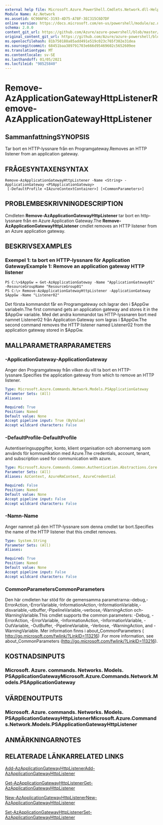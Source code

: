 ```yaml
---
external help file: Microsoft.Azure.PowerShell.Cmdlets.Network.dll-Help.xml
Module Name: Az.Network
ms.assetid: 6C90AF6C-3193-4D75-A78F-3EC315C6D7DF
online version: https://docs.microsoft.com/en-us/powershell/module/az.network/remove-azapplicationgatewayhttplistener
schema: 2.0.0
content_git_url: https://github.com/Azure/azure-powershell/blob/master/src/Network/Network/help/Remove-AzApplicationGatewayHttpListener.md
original_content_git_url: https://github.com/Azure/azure-powershell/blob/master/src/Network/Network/help/Remove-AzApplicationGatewayHttpListener.md
ms.openlocfilehash: 81b750188a85add491e519c023c765f302e31dea
ms.sourcegitcommit: 68451baa389791703e666d95469602c5652609ee
ms.translationtype: MT
ms.contentlocale: sv-SE
ms.lasthandoff: 01/05/2021
ms.locfileid: "98525840"
---
```

# <span data-ttu-id="1d267-101">Remove-AzApplicationGatewayHttpListener</span><span class="sxs-lookup"><span data-stu-id="1d267-101">Remove-AzApplicationGatewayHttpListener</span></span>

## <span data-ttu-id="1d267-102">Sammanfattning</span><span class="sxs-lookup"><span data-stu-id="1d267-102">SYNOPSIS</span></span>
<span data-ttu-id="1d267-103">Tar bort en HTTP-lyssnare från en Programgateway.</span><span class="sxs-lookup"><span data-stu-id="1d267-103">Removes an HTTP listener from an application gateway.</span></span>

## <span data-ttu-id="1d267-104">FRÅGESYNTAXEN</span><span class="sxs-lookup"><span data-stu-id="1d267-104">SYNTAX</span></span>

```
Remove-AzApplicationGatewayHttpListener -Name <String> -ApplicationGateway <PSApplicationGateway>
 [-DefaultProfile <IAzureContextContainer>] [<CommonParameters>]
```

## <span data-ttu-id="1d267-105">PROBLEMBESKRIVNING</span><span class="sxs-lookup"><span data-stu-id="1d267-105">DESCRIPTION</span></span>
<span data-ttu-id="1d267-106">Cmdleten **Remove-AzApplicationGatewayHttpListener** tar bort en http-lyssnare från en Azure Application Gateway.</span><span class="sxs-lookup"><span data-stu-id="1d267-106">The **Remove-AzApplicationGatewayHttpListener** cmdlet removes an HTTP listener from an Azure application gateway.</span></span>

## <span data-ttu-id="1d267-107">BESKRIVS</span><span class="sxs-lookup"><span data-stu-id="1d267-107">EXAMPLES</span></span>

### <span data-ttu-id="1d267-108">Exempel 1: ta bort en HTTP-lyssnare för Application Gateway</span><span class="sxs-lookup"><span data-stu-id="1d267-108">Example 1: Remove an application gateway HTTP listener</span></span>
```
PS C:\>$AppGw = Get-AzApplicationGateway -Name "ApplicationGateway01" -ResourceGroupName "ResourceGroup01"
PS C:\> Remove-AzApplicationGatewayHttpListener -ApplicationGateway $AppGw -Name "Listener02"
```

<span data-ttu-id="1d267-109">Det första kommandot får en Programgateway och lagrar den i $AppGw variabeln.</span><span class="sxs-lookup"><span data-stu-id="1d267-109">The first command gets an application gateway and stores it in the $AppGw variable.</span></span>
<span data-ttu-id="1d267-110">Med det andra kommandot tas HTTP-lyssnaren bort med namnet Listener02 från Application Gateway som lagras i $AppGw.</span><span class="sxs-lookup"><span data-stu-id="1d267-110">The second command removes the HTTP listener named Listener02 from the application gateway stored in $AppGw.</span></span>

## <span data-ttu-id="1d267-111">MALLPARAMETRAR</span><span class="sxs-lookup"><span data-stu-id="1d267-111">PARAMETERS</span></span>

### <span data-ttu-id="1d267-112">-ApplicationGateway</span><span class="sxs-lookup"><span data-stu-id="1d267-112">-ApplicationGateway</span></span>
<span data-ttu-id="1d267-113">Anger den Programgateway från vilken du vill ta bort en HTTP-lyssnare.</span><span class="sxs-lookup"><span data-stu-id="1d267-113">Specifies the application gateway from which to remove an HTTP listener.</span></span>

```yaml
Type: Microsoft.Azure.Commands.Network.Models.PSApplicationGateway
Parameter Sets: (All)
Aliases:

Required: True
Position: Named
Default value: None
Accept pipeline input: True (ByValue)
Accept wildcard characters: False
```

### <span data-ttu-id="1d267-114">-DefaultProfile</span><span class="sxs-lookup"><span data-stu-id="1d267-114">-DefaultProfile</span></span>
<span data-ttu-id="1d267-115">Autentiseringsuppgifter, konto, klient organisation och abonnemang som används för kommunikation med Azure.</span><span class="sxs-lookup"><span data-stu-id="1d267-115">The credentials, account, tenant, and subscription used for communication with azure.</span></span>

```yaml
Type: Microsoft.Azure.Commands.Common.Authentication.Abstractions.Core.IAzureContextContainer
Parameter Sets: (All)
Aliases: AzContext, AzureRmContext, AzureCredential

Required: False
Position: Named
Default value: None
Accept pipeline input: False
Accept wildcard characters: False
```

### <span data-ttu-id="1d267-116">-Namn</span><span class="sxs-lookup"><span data-stu-id="1d267-116">-Name</span></span>
<span data-ttu-id="1d267-117">Anger namnet på den HTTP-lyssnare som denna cmdlet tar bort.</span><span class="sxs-lookup"><span data-stu-id="1d267-117">Specifies the name of the HTTP listener that this cmdlet removes.</span></span>

```yaml
Type: System.String
Parameter Sets: (All)
Aliases:

Required: True
Position: Named
Default value: None
Accept pipeline input: False
Accept wildcard characters: False
```

### <span data-ttu-id="1d267-118">CommonParameters</span><span class="sxs-lookup"><span data-stu-id="1d267-118">CommonParameters</span></span>
<span data-ttu-id="1d267-119">Den här cmdleten har stöd för de gemensamma parametrarna:-debug,-ErrorAction,-ErrorVariable,-InformationAction,-InformationVariable,-disvariable,-utbuffer,-PipelineVariable,-verbose,-WarningAction och-WarningVariable.</span><span class="sxs-lookup"><span data-stu-id="1d267-119">This cmdlet supports the common parameters: -Debug, -ErrorAction, -ErrorVariable, -InformationAction, -InformationVariable, -OutVariable, -OutBuffer, -PipelineVariable, -Verbose, -WarningAction, and -WarningVariable.</span></span> <span data-ttu-id="1d267-120">Mer information finns i about_CommonParameters ( http://go.microsoft.com/fwlink/?LinkID=113216) .</span><span class="sxs-lookup"><span data-stu-id="1d267-120">For more information, see about_CommonParameters (http://go.microsoft.com/fwlink/?LinkID=113216).</span></span>

## <span data-ttu-id="1d267-121">KOSTNADS</span><span class="sxs-lookup"><span data-stu-id="1d267-121">INPUTS</span></span>

### <span data-ttu-id="1d267-122">Microsoft. Azure. commands. Networks. Models. PSApplicationGateway</span><span class="sxs-lookup"><span data-stu-id="1d267-122">Microsoft.Azure.Commands.Network.Models.PSApplicationGateway</span></span>

## <span data-ttu-id="1d267-123">VÄRDEN</span><span class="sxs-lookup"><span data-stu-id="1d267-123">OUTPUTS</span></span>

### <span data-ttu-id="1d267-124">Microsoft. Azure. commands. Networks. Models. PSApplicationGatewayHttpListener</span><span class="sxs-lookup"><span data-stu-id="1d267-124">Microsoft.Azure.Commands.Network.Models.PSApplicationGatewayHttpListener</span></span>

## <span data-ttu-id="1d267-125">ANMÄRKNINGAR</span><span class="sxs-lookup"><span data-stu-id="1d267-125">NOTES</span></span>

## <span data-ttu-id="1d267-126">RELATERADE LÄNKAR</span><span class="sxs-lookup"><span data-stu-id="1d267-126">RELATED LINKS</span></span>

[<span data-ttu-id="1d267-127">Add-AzApplicationGatewayHttpListener</span><span class="sxs-lookup"><span data-stu-id="1d267-127">Add-AzApplicationGatewayHttpListener</span></span>](./Add-AzApplicationGatewayHttpListener.md)

[<span data-ttu-id="1d267-128">Get-AzApplicationGatewayHttpListener</span><span class="sxs-lookup"><span data-stu-id="1d267-128">Get-AzApplicationGatewayHttpListener</span></span>](./Get-AzApplicationGatewayHttpListener.md)

[<span data-ttu-id="1d267-129">New-AzApplicationGatewayHttpListener</span><span class="sxs-lookup"><span data-stu-id="1d267-129">New-AzApplicationGatewayHttpListener</span></span>](./New-AzApplicationGatewayHttpListener.md)

[<span data-ttu-id="1d267-130">Set-AzApplicationGatewayHttpListener</span><span class="sxs-lookup"><span data-stu-id="1d267-130">Set-AzApplicationGatewayHttpListener</span></span>](./Set-AzApplicationGatewayHttpListener.md)


